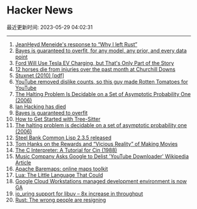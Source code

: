 # Hacker News

最近更新时间: 2023-05-29 04:02:31

--- 
1. [JeanHeyd Meneide&#x27;s response to “Why I left Rust”](https://pony.social/@thephd/110446817486174177) 
2. [Bayes is guaranteed to overfit, for any model, any prior, and every data point](https://www.yulingyao.com/blog/2023/overfit/) 
3. [Ford Will Use Tesla EV Charging, but That&#x27;s Only Part of the Story](https://www.caranddriver.com/news/a44016347/ford-tesla-ev-charging-opinion/) 
4. [12 horses die from injuries over the past month at Churchill Downs](https://apnews.com/article/churchill-downs-kentucky-derby-10907d450b3635bf73423f25f4cede0a) 
5. [Stuxnet (2010) [pdf]](https://www.wired.com/images_blogs/threatlevel/2010/11/w32_stuxnet_dossier.pdf) 
6. [YouTube removed dislike counts, so this guy made Rotten Tomatoes for YouTube](https://bgr.com/tech/youtube-removed-dislike-counts-so-this-guy-made-rotten-tomatoes-for-youtube-videos/) 
7. [The Halting Problem Is Decidable on a Set of Asymptotic Probability One (2006)](https://projecteuclid.org/journals/notre-dame-journal-of-formal-logic/volume-47/issue-4/The-Halting-Problem-Is-Decidable-on-a-Set-of-Asymptotic/10.1305/ndjfl/1168352664.full) 
8. [Ian Hacking has died](https://www.nytimes.com/2023/05/28/science/ian-hacking-dead.html) 
9. [Bayes is guaranteed to overfit](https://www.yulingyao.com/blog/2023/overfit/) 
10. [How to Get Started with Tree-Sitter](https://www.masteringemacs.org/article/how-to-get-started-tree-sitter) 
11. [The halting problem is decidable on a set of asymptotic probability one (2006)](https://projecteuclid.org/journals/notre-dame-journal-of-formal-logic/volume-47/issue-4/The-Halting-Problem-Is-Decidable-on-a-Set-of-Asymptotic/10.1305/ndjfl/1168352664.full) 
12. [Steel Bank Common Lisp 2.3.5 released](https://sbcl.org/news.html) 
13. [Tom Hanks on the Rewards and “Vicious Reality” of Making Movies](https://www.newyorker.com/culture/the-new-yorker-interview/tom-hanks-on-the-rewards-and-vicious-reality-of-making-movies) 
14. [The C Interpreter: A Tutorial for Cin (1988)](https://www.tuhs.org/cgi-bin/utree.pl?file=V10/vol2/cin/cin.m) 
15. [Music Company Asks Google to Delist &#x27;YouTube Downloader&#x27; Wikipedia Article](https://torrentfreak.com/music-company-asks-google-to-delist-youtube-downloader-wikipedia-article-230528/) 
16. [Apache Baremaps: online maps toolkit](https://baremaps.apache.org/) 
17. [Lua: The Little Language That Could](https://matt.blwt.io/post/lua-the-little-language-that-could/) 
18. [Google Cloud Workstations managed development environment is now GA](https://cloud.google.com/blog/products/application-development/cloud-workstations-managed-development-environment-is-now-ga) 
19. [io_uring support for libuv – 8x increase in throughput](https://github.com/libuv/libuv/pull/3952) 
20. [Rust: The wrong people are resigning](https://gist.github.com/fasterthanlime/42da9378768aebef662dd26dddf04849) 
